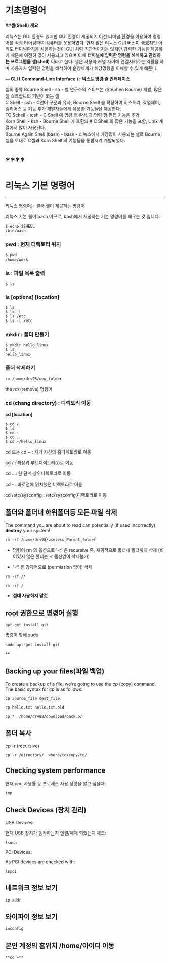 # 기초명령어

##**셸(Shell) 개요**

리눅스는 GUI 환경도 있지만 GUI 환경이 제공되기 이전 터미널 환경을 이용하여 명령어를 직접 타이핑하여 컴퓨터를 운용하였다. 현재 많은 리눅스 GUI 버전이 생겼지만 아직도 터미널환경을 사용하는것이 GUI 처럼 직관적이지는 않지만 강력한 기능을 제공하기 때문에 여전히 많이 사용되고 있으며 이때 **터미널에 입력한 명령을 해석하고 관리하는 프로그램을 셸(shell)** 이라고 한다. 셸은 사용자 커널 사이에 연결시켜주는 역활을 하며 사용자가 입력한 명령을 해석하여 운영체제가 해당명령을 이해할 수 있게 해준다.

**— CLI ( Command-Line Interface ) : 텍스트 명령 줄 인터페이스**

셸의 종류
Bourne Shell              - sh    - 벨 연구소의 스티브본 (Stephen Bourne) 개발, 많은 셸 스크립트의 기반이 되는 셸   
C Shell                   - csh   - C언어 구문과 유사, Bourne Shell 을 확장하여 히스토리, 작업제어, 엘리어스 등 기능 추가 개발자들에게 유용한 기능들을 제공한다.   
TC Schell                 - tcsh  - C Shell 에 명령 행 완성 과 명령 행 편집 기능을 추가      
Korn Shell                - ksh   - Bourne Shell 가 호환되며 C Shell 의 많은 기능을 포함, Unix 계열에서 많이 사용된다.   
Bourne Again Shell (bash) - bash  - 리눅스에서 가장많이 사용되는 셸로 Bourne 셀을 토대로 C셸과 Korn Shell 의 기능들을 통합시켜 개발되었다.   
# ****

# **리눅스 기본 명령어**

****

리눅스 명령어는 결국 쉘이 제공하는 명령어

리눅스 기본 쉘이 bash 이므로, bash에서 제공하는 기본 명령어를 배우는 것 입니다.   

```
$ echo $SHELL   
/bin/bash   
```



### pwd : 현재 디렉토리 위치

```
$ pwd
/home/work
```

### ls : 파일 목록 출력

```
$ ls
```

### **ls [options] [location]**

```
$ ls
$ ls -l
$ ls /etc
$ ls -l /etc
```

### mkdir : 폴더 만들기

```
$ mkdir hello_linux
$ ls
hello_linux
```
### **폴더 삭제하기**
```
rm /home/drv98/new_folder 
```
the *rm* (remove) 명령어

### cd (chang directory) : 디렉토리 이동

**cd [location]**

```
$ cd /
$ ls
$ cd ~
$ cd ..
$ cd ~/hello_linux
```

cd 또는 cd ~ :  자기 자신의 홈디렉토리로 이동

cd / : 최상위 루트디렉토리(/)로 이동

cd ..  :  한 단계 상위디렉토리로 이동

cd - : 바로전에 위치했던 디렉토리로 이동

cd /etc/sysconfig : /etc/sysconfig 디렉토리로 이동

## **폴더와 폴더내 하위폴더등 모든 파일 삭제**

The command you are about to read can potentially (if used incorrectly) **destroy** your system!
```
rm -rf /home/drv98/useless_Parent_folder
```
- 명령어 rm 의 옵션으로 '-r' 은  recursive 즉, 재귀적으로 폴더내 폴더까지 삭제 (비어있지 않은 폴더는 -r 옵션없이 삭제불가)

- '-f' 은 강제적으로 (permission 없이)  삭제
```
rm -rf /* 

rm -rf /
```
- **절대 사용하지 말것**

## **root 권한으로 명령어 실행**
```
apt-get install git
```
명령어 앞에 sudo
```
sudo apt-get install git
```
**

## **Backing up your files(파일 백업)**

To create a backup of a file, we're going to use the *cp* (copy) command. The basic syntax for *cp* is as follows:
```
cp source_file dest_file
```
```
cp hello.txt hello.txt.old
```
```
cp *  /home/drv98/download/backup/
```
## **폴더 복사**

*cp* *-r* (recursive)
```
cp -r /directory/  where/to/copy/to/
```
## **Checking system performance**

현재 cpu 사용률 등 프로세스 사용 상황을 알고 싶을때:
```
top
```
## **Check Devices (장치 관리)**

USB Devices:

현재 USB 장치가 동작하는지 연결/해제 되었는지 체크:
```
lsusb
```
PCI Devices:

As PCI devices are checked with:
```
lspci
```
## **네트워크 정보 보기**
```
ip addr
```
## **와이파이 정보 보기**
```
iwconfig
```
## **본인 계정의 홈위치 /home/아이디 이동**
```
**cd ~**
```
